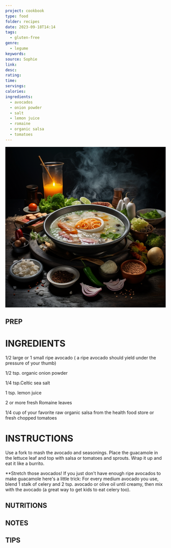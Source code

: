 ```yaml
---
project: cookbook
type: food
folder: recipes
date: 2023-09-18T14:14
tags:
  - gluten-free
genre:
  - legume
keywords: 
source: Sophie
link: 
desc: 
rating: 
time: 
servings: 
calories: 
ingredients:
  - avocados
  - onion powder
  - salt
  - lemon juice
  - romaine
  - organic salsa
  - tomatoes
---
```


![IMAGE](_default.png)


## PREP


# INGREDIENTS

1/2 large or 1 small ripe avocado ( a ripe avocado should yield under the pressure of your thumb)

1/2 tsp. organic onion powder

1/4 tsp.Celtic sea salt

1 tsp. lemon juice

2 or more fresh Romaine leaves

1/4 cup of your favorite raw organic salsa from the health food store or fresh chopped tomatoes



# INSTRUCTIONS

Use a fork to mash the avocado and seasonings. Place the guacamole in the lettuce leaf and top with salsa or tomatoes and sprouts. Wrap it up and eat it like a burrito.

**Stretch those avocados! If you just don't have enough ripe avocados to make guacamole here's a little trick: For every medium avocado you use, blend 1 stalk of celery and 2 tsp. avocado or olive oil until creamy, then mix with the avocado (a great way to get kids to eat celery too).


## NUTRITIONS



## NOTES



## TIPS




